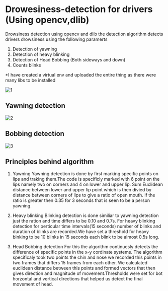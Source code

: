 # Drowesiness-detection for drivers (Using opencv,dlib)
Drowsiness detection using opencv and dlib
the detection algorithm detects drivers drowsiness using the following paramerts

1. Detection of yawning 
2. Detection of heavy blinking
3. Detection of Head Bobbing (Both sideways and down)
4. Counts blinks

*I have created a virtual env and uploaded the entire thing as there were many libs to be installed


![1](/Images/ss.png)
## Yawning detection
![2](/Images/IMG-9033.jpg)
## Bobbing detection
![3](/Images/IMG-9031.jpg)


## Principles behind algorithm 

1. Yawning 
Yawning detection is done by first  marking specific points on lips and traking them.The code is specificly marked with 6 point on the lips namely two on corners and 4 on lower and upper lip. Sum Euclidean distance between lower and upper lip point which is then divied by distance between corners of lips to give a ratio of open mouth. If the ratio is greater then 0.35 for 3 seconds that is seen to be a person yawning.

2. Heavy blinking 
Blinking detection is done similiar to yawning detection just the ration and time differs to be 0.10 and 0.7s. For heavy blinking detection for perticular time intervals(15 seconds) number of blinks and duration of blinks are recorded.We have set a threshold for heavy blnking to be 10 blinks in 15 seconds each blink to be almost 0.5s long.

3. Head Bobbing detection 
For this the algorithm continuesly detects the difference of specific points in the x-y cordinate systems. The algorithm specificaly took two points the chin and nose we recorded this points in two frames that differs 15 frames from each other. We calculated euclidean distance between this points and formed vectors that then gives direction and magnitude of movement.Thresholds were set for bot horzontal and vertical directions that helped us detect the final movement of head.

